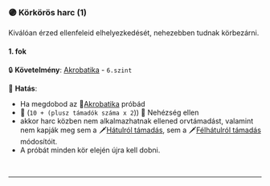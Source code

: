 ### 🟣 Körkörös harc (1)

Kiválóan érzed ellenfeleid elhelyezkedését, nehezebben tudnak körbezárni.
#### 1. fok

🔒 **Követelmény**: [Akrobatika](../kepzettsegek.fizikai/akrobatika.md) - `6.szint`

🌟 **Hatás**:
- Ha megdobod az 🔵[Akrobatika](../kepzettsegek.fizikai/akrobatika.md) próbád
- 👀 (`10 + (plusz támadók száma x 2`)) 👀 Nehézség ellen
- akkor harc közben nem alkalmazhatnak ellened orvtámadást, valamint nem kapják meg sem a 🗡️[Hátulról támadás](../065_01_harci_helyzetek.md#hátulról-támadás), sem a 🗡️[Félhátulról támadás](../065_01_harci_helyzetek.md#félhátulról-támadás) módosítóit.
- A próbát minden kör elején újra kell dobni.

<br />

---

